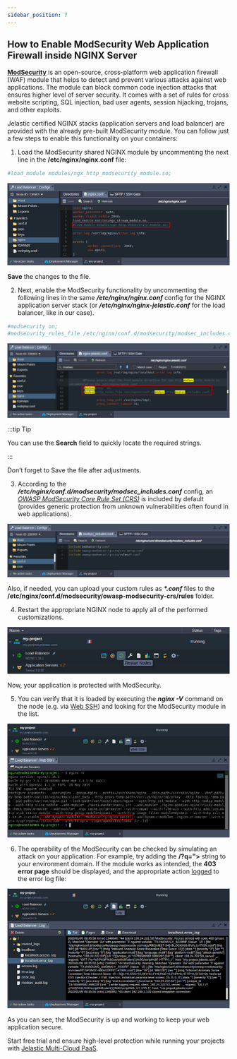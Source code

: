 ```yaml
---
sidebar_position: 7
---
```


## How to Enable ModSecurity Web Application Firewall inside NGINX Server

**[ModSecurity](https://cloudmydc.com/)** is an open-source, cross-platform web application firewall (WAF) module that helps to detect and prevent various attacks against web applications. The module can block common code injection attacks that ensures higher level of server security. It comes with a set of rules for cross website scripting, SQL injection, bad user agents, session hijacking, trojans, and other exploits.

Jelastic certified NGINX stacks (application servers and load balancer) are provided with the already pre-built ModSecurity module. You can follow just a few steps to enable this functionality on your containers:

1.  Load the ModSecurity shared NGINX module by uncommenting the next line in the **/etc/nginx/nginx.conf** file:

```bash
#load_module modules/ngx_http_modsecurity_module.so;
```

<div style={{
    display:'flex',
    justifyContent: 'center',
    margin: '0 0 1rem 0'
}}>

![Locale Dropdown](./img/NGINXModSecurity/modsecurity-nginx-waf-configuration.png)

</div>

**Save** the changes to the file.

2.  Next, enable the ModSecurity functionality by uncommenting the following lines in the same **_/etc/nginx/nginx.conf_** config for the NGINX application server stack (or **_/etc/nginx/nginx-jelastic.conf_** for the load balancer, like in our case).

```bash
#modsecurity on;
#modsecurity_rules_file /etc/nginx/conf.d/modsecurity/modsec_includes.conf;
```

<div style={{
    display:'flex',
    justifyContent: 'center',
    margin: '0 0 1rem 0'
}}>

![Locale Dropdown](./img/NGINXModSecurity/enable-modsecurity-nginx-waf.png)

</div>

:::tip Tip

You can use the **Search** field to quickly locate the required strings.

:::

Don’t forget to Save the file after adjustments.

3.  According to the **_/etc/nginx/conf.d/modsecurity/modsec_includes.conf_** config, an _[OWASP ModSecurity Core Rule Set (CRS)](https://cloudmydc.com/)_ is included by default (provides generic protection from unknown vulnerabilities often found in web applications).

<div style={{
    display:'flex',
    justifyContent: 'center',
    margin: '0 0 1rem 0'
}}>

![Locale Dropdown](./img/NGINXModSecurity/modsecurity-nginx-waf-rules.png)

</div>

Also, if needed, you can upload your custom rules as <b><i>\*.conf</i></b> files to the **/etc/nginx/conf.d/modsecurity/owasp-modsecurity-crs/rules** folder.

4. Restart the appropriate NGINX node to apply all of the performed customizations.

<div style={{
    display:'flex',
    justifyContent: 'center',
    margin: '0 0 1rem 0'
}}>

![Locale Dropdown](./img/NGINXModSecurity/modsecurity-nginx-waf-restart.png)

</div>

Now, your application is protected with ModSecurity.

5. You can verify that it is loaded by executing the **_nginx -V_** command on the node (e.g. via [Web SSH](http://localhost:3000/docs/Deployment%20Tools/SSH/SSH%20Access/Web%20SSH)) and looking for the ModSecurity module in the list.

<div style={{
    display:'flex',
    justifyContent: 'center',
    margin: '0 0 1rem 0'
}}>

![Locale Dropdown](./img/NGINXModSecurity/modsecurity-nginx-waf-web-ssh.png)

</div>

6. The operability of the ModSecurity can be checked by simulating an attack on your application. For example, try adding the **/?q="><script>alert(1)</script>** string to your environment domain. If the module works as intended, the **403 error page** should be displayed, and the appropriate action [logged](https://cloudmydc.com/) to the error log file:

<div style={{
    display:'flex',
    justifyContent: 'center',
    margin: '0 0 1rem 0'
}}>

![Locale Dropdown](./img/NGINXModSecurity/modsecurity-nginx-waf-log.png)

</div>

As you can see, the ModSecurity is up and working to keep your web application secure.

Start free trial and ensure high-level protection while running your projects with [Jelastic Multi-Cloud PaaS](https://cloudmydc.com/).
